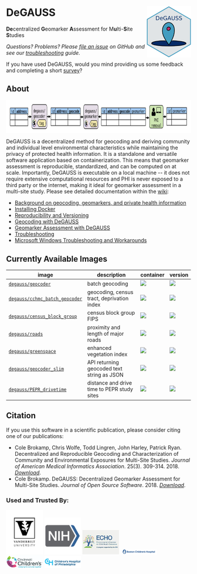 # DeGAUSS <a href='https://degauss-org.github.io/DeGAUSS/'><img src='DeGAUSS_hex.png' align="right" height="138.5" /></a>

**De**centralized **G**eomarker **A**ssessment for M**u**lti-**S**ite **S**tudies  

*Questions? Problems? Please [file an issue](https://github.com/degauss-org/degauss-org.github.io/issues/new) on GitHub and see our [troubleshooting](https://github.com/degauss-org/degauss-org.github.io/wiki/Troubleshooting) guide.*

If you have used DeGAUSS, would you mind providing us some feedback and completing a short [survey](https://redcap.link/gvhbxfjd)?

## About

<img src='figs/DeG_flow.png' align="center" height="90.5" /></a>


DeGAUSS is a decentralized method for geocoding and deriving community and individual level environmental characteristics while maintaining the privacy of protected health information. It is a standalone and versatile software application based on containerization.  This means that geomarker assessment is reproducible, standardized, and can be computed on at scale. Importantly, DeGAUSS is executable on a local machine -- it does not require extensive computational resources and PHI is never exposed to a third party or the internet, making it ideal for geomarker assessment in a multi-site study. Please see detailed documentation within the [wiki](https://github.com/degauss-org/degauss-org.github.io/wiki):

- [Background on geocoding, geomarkers, and private health information](https://github.com/degauss-org/degauss-org.github.io/wiki/Background)
- [Installing Docker](https://github.com/degauss-org/degauss-org.github.io/wiki/Installing-Docker)
- [Reproducibility and Versioning](https://github.com/degauss-org/degauss-org.github.io/wiki/Reproducibility-and-Versioning)
- [Geocoding with DeGAUSS](https://github.com/degauss-org/degauss-org.github.io/wiki/Geocoding-with-DeGAUSS)
- [Geomarker Assessment with DeGAUSS](https://github.com/degauss-org/degauss-org.github.io/wiki/Geomarker-Assessment-with-DeGAUSS)
- [Troubleshooting](https://github.com/degauss-org/degauss-org.github.io/wiki/Troubleshooting)
- [Microsoft Windows Troubleshooting and Workarounds](https://github.com/degauss-org/degauss-org.github.io/wiki/Microsoft-Windows-Troubleshooting-and-Workarounds)

## Currently Available Images

| **image** |  **description** | **container** | **version** |
|-----------|------------------|---------------|-------------|
[`degauss/geocoder`](https://degauss.org/geocoder) | batch geocoding | [![](https://img.shields.io/docker/automated/degauss/geocoder)](https://hub.docker.com/repository/docker/degauss/geocoder/tags) | [![](https://img.shields.io/github/v/tag/degauss-org/geocoder)](https://github.com/degauss-org/geocoder)
[`degauss/cchmc_batch_geocoder`](https://degauss.org/cchmc_batch_geocoder) | geocoding, census tract, deprivation index | [![](https://img.shields.io/docker/automated/degauss/cchmc_batch_geocoder)](https://hub.docker.com/repository/docker/degauss/cchmc_batch_geocoder/tags) | [![](https://img.shields.io/github/v/tag/degauss-org/cchmc_batch_geocoder)](https://github.com/degauss-org/cchmc_batch_geocoder)
[`degauss/census_block_group`](https://degauss.org/census_block_group) | census block group FIPS | [![](https://img.shields.io/docker/automated/degauss/census_block_group)](https://hub.docker.com/repository/docker/degauss/census_block_group/tags) | [![](https://img.shields.io/github/v/tag/degauss-org/census_block_group)](https://github.com/degauss-org/census_block_group)
[`degauss/roads`](https://degauss.org/roads) | proximity and length of major roads | [![](https://img.shields.io/docker/automated/degauss/roads)](https://hub.docker.com/repository/docker/degauss/roads/tags) | [![](https://img.shields.io/github/v/tag/degauss-org/roads)](https://github.com/degauss-org/roads)
[`degauss/greenspace`](https://degauss.org/greenspace) | enhanced vegetation index | [![](https://img.shields.io/docker/automated/degauss/greenspace)](https://hub.docker.com/repository/docker/degauss/greenspace/tags) | [![](https://img.shields.io/github/v/tag/degauss-org/greenspace)](https://github.com/degauss-org/greenspace)
[`degauss/geocoder_slim`](https://degauss.org/geocoder_slim) | API returning geocoded text string as JSON | [![](https://img.shields.io/docker/automated/degauss/geocoder_slim)](https://hub.docker.com/repository/docker/degauss/geocoder_slim/tags) | [![](https://img.shields.io/github/v/tag/degauss-org/geocoder_slim)](https://github.com/degauss-org/geocoder_slim)
[`degauss/PEPR_drivetime`](https://degauss.org/PEPR_drivetime) | distance and drive time to PEPR study sites | [![](https://img.shields.io/docker/automated/degauss/pepr_drivetime)](https://hub.docker.com/repository/docker/degauss/pepr_drivetime/tags) | [![](https://img.shields.io/github/v/tag/degauss-org/PEPR_drivetime)](https://github.com/degauss-org/PEPR_drivetime)

## Citation

If you use this software in a scientific publication, please consider citing one of our publications:

- Cole Brokamp, Chris Wolfe, Todd Lingren, John Harley, Patrick Ryan. Decentralized and Reproducible Geocoding and Characterization of Community and Environmental Exposures for Multi-Site Studies. *Journal of American Medical Informatics Association*. 25(3). 309-314. 2018. [*Download*](https://colebrokamp-website.s3.amazonaws.com/publications/Brokamp_JAMIA_2017.pdf).
- Cole Brokamp. DeGAUSS: Decentralized Geomarker Assessment for Multi-Site Studies. *Journal of Open Source Software*. 2018. [*Download*](https://colebrokamp-website.s3.amazonaws.com/publications/Brokamp_JOSS_2018.pdf).

### Used and Trusted By: <p float="left" >
  <img src="figs/vandy_logo.png" width="100" /> <img src="figs/NIH_logo.png" width="100" /> <img src="figs/ECHO_logo.jpg" width="100" /> <img src="figs/BCH_logo.png" width="100" /> <img src="figs/cchmc_logo.png" width="100" /> <img src="figs/childrens_philly_logo.png" width="100" />
</p>
